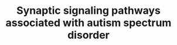 ---
annotations:
- type: Pathway Ontology
  value: mTOR signaling pathway
- type: Disease Ontology
  value: autism spectrum disorder
authors:
- Khanspers
- Egonw
description: Synaptic signaling pathways associated with autism spectrum disorder
  (ASD). Changes in mTOR activation is believed to be a risk factor for ASD. mTOR
  is regulated by the TCS1/2 complex, and several signaling pathways upstream of TSC1/2
  positively or negatively regulate this complex, including PI3K–AKT, Ras–ERK, LKB1–AMPK
  and Wnt–GSK3β pathways. The mTOR pathway is also regulated by the brain‐derived
  neurotrophic factor (BDNF), which plays a key role in the development and the plasticity
  of the central nervous system and is considered a risk factor for ASD. Increased
  levels of BDNF concentration have been observed in the serum and brain of patients
  with ASD.  mTOR is a key modulator of protein synthesis and thus blocks the activation
  of cell autophagy and promotes cell proliferation, growth, and differentiation.
  Proteasome activity is also affected by neuronal activity, via increased expression
  of UBE3A through transcription factor MEF2, which leads to the internalization of
  AMPA-R.  Variations in the Calcium-channel CACNA1C are also associated with ASD
  and [https://en.wikipedia.org/wiki/Timothy_syndrome Timothy Syndrome].  Adapted
  from figure 1 from [https://www.ncbi.nlm.nih.gov/pmc/articles/PMC6085908/ Daghsni
  et al].
last-edited: 2020-11-10
organisms:
- Homo sapiens
redirect_from:
- /index.php/Pathway:WP4539
- /instance/WP4539
schema-jsonld:
- '@context': https://schema.org/
  '@id': https://wikipathways.github.io/pathways/WP4539.html
  '@type': Dataset
  creator:
    '@type': Organization
    name: WikiPathways
  description: Synaptic signaling pathways associated with autism spectrum disorder
    (ASD). Changes in mTOR activation is believed to be a risk factor for ASD. mTOR
    is regulated by the TCS1/2 complex, and several signaling pathways upstream of
    TSC1/2 positively or negatively regulate this complex, including PI3K–AKT, Ras–ERK,
    LKB1–AMPK and Wnt–GSK3β pathways. The mTOR pathway is also regulated by the brain‐derived
    neurotrophic factor (BDNF), which plays a key role in the development and the
    plasticity of the central nervous system and is considered a risk factor for ASD.
    Increased levels of BDNF concentration have been observed in the serum and brain
    of patients with ASD.  mTOR is a key modulator of protein synthesis and thus blocks
    the activation of cell autophagy and promotes cell proliferation, growth, and
    differentiation. Proteasome activity is also affected by neuronal activity, via
    increased expression of UBE3A through transcription factor MEF2, which leads to
    the internalization of AMPA-R.  Variations in the Calcium-channel CACNA1C are
    also associated with ASD and [https://en.wikipedia.org/wiki/Timothy_syndrome Timothy
    Syndrome].  Adapted from figure 1 from [https://www.ncbi.nlm.nih.gov/pmc/articles/PMC6085908/
    Daghsni et al].
  keywords:
  - SYNGAP1
  - MAPK3
  - NTRK2
  - PIK3R1
  - AKT2
  - PRKAG1
  - GSK3B
  - KRAS
  - PRKAA2
  - MAPK1
  - NRAS
  - PIK3R2
  - ARC
  - PRKAB1
  - PIK3R3
  - TSC1
  - HRAS
  - AKT3
  - TSC2
  - RHEB
  - PRKAG3
  - rapamycin
  - RPS6KB1
  - GRIN2B
  - PRKAB2
  - PRKAA1
  - PIK3CD
  - AKT1
  - GRIN3A
  - GRIN2D
  - PIK3CA
  - PTEN
  - CAMK4
  - HOMER1
  - GRIN3B
  - GRIN2C
  - SHANK3
  - CAMK2B
  - GTP
  - EIF4EBP1
  - DLG4
  - GRIN1
  - Ca 2+
  - GRM1
  - GRIN2A
  - PRKAG2
  - UBE3A
  - MTOR
  - GDP
  - PIK3CB
  - RPTOR
  - BDNF
  - CACNA1C
  - NF1
  license: CC0
  name: Synaptic signaling pathways associated with autism spectrum disorder
seo: CreativeWork
title: Synaptic signaling pathways associated with autism spectrum disorder
wpid: WP4539
---